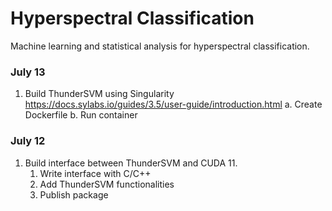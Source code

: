 # Hyperspectral Classification
Machine learning and statistical analysis for hyperspectral classification.

### July 13
1. Build ThunderSVM using Singularity
https://docs.sylabs.io/guides/3.5/user-guide/introduction.html
a. Create Dockerfile
b. Run container

### July 12
1. Build interface between ThunderSVM and CUDA 11.
    1. Write interface with C/C++
    2. Add ThunderSVM functionalities
    3. Publish package
